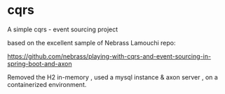 # cqrs
A simple cqrs - event sourcing project

based on the excellent sample of Nebrass Lamouchi repo:

https://github.com/nebrass/playing-with-cqrs-and-event-sourcing-in-spring-boot-and-axon

Removed the H2 in-memory , used a mysql instance & axon server , on a containerized environment.